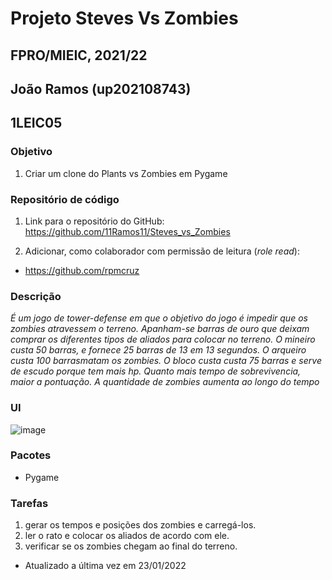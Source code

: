 # Projeto Steves Vs Zombies
## FPRO/MIEIC, 2021/22
## João Ramos (up202108743)
## 1LEIC05

### Objetivo

1. Criar um clone do Plants vs Zombies em Pygame


### Repositório de código

1) Link para o repositório do GitHub: https://github.com/11Ramos11/Steves_vs_Zombies

2) Adicionar, como colaborador com permissão de leitura (*role read*):

- https://github.com/rpmcruz

### Descrição

*É um jogo de tower-defense em que o objetivo do jogo é impedir que os zombies atravessem o terreno. 
Apanham-se barras de ouro que deixam comprar os diferentes tipos de aliados para colocar no terreno.
O mineiro custa 50 barras, e fornece 25 barras de 13 em 13 segundos.
O arqueiro custa 100 barrasmatam os zombies.
O bloco custa custa 75 barras e serve de escudo porque tem mais hp. 
Quanto mais tempo de sobrevivencia, maior a pontuação.
A quantidade de zombies aumenta ao longo do tempo*

### UI

![image](https://user-images.githubusercontent.com/92692460/150788649-ea9e3dd1-032b-4d37-9e46-1798438b7227.png)

### Pacotes

- Pygame

### Tarefas

1. gerar os tempos e posições dos zombies e carregá-los.
2. ler o rato e colocar os aliados de acordo com ele.
3. verificar se os zombies chegam ao final do terreno.

- Atualizado a última vez em 23/01/2022
